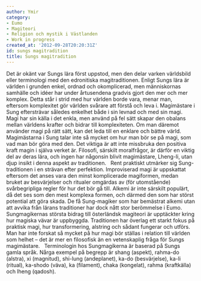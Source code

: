 ```yaml
---
author: Ymir
category:
- Eumo
- Magiteori
- Religion och mystik i Västlanden
- Work in progress
created_at: '2012-09-28T20:20:31Z'
id: sungs magitradition
title: Sungs magitradition
---
```

Det är okänt var Sungs lära först uppstod, men den delar varken världsbild eller terminologi med den edronitiska magitraditionen. Enligt Sungs lära är världen i grunden enkel, ordnad och okomplicerad, men människornas samhälle och idéer har under årtusendena gradvis gjort den mer och mer komplex. Detta står i strid med hur världen borde vara, menar man, eftersom komplexitet gör världen svårare att förstå och leva i. Magimästare i Sung eftersträvar således enkelhet både i sin levnad och med sin magi. Magi har sin källa i det enkla, men använd på fel sätt skapar den obalans mellan världens krafter och bidrar till komplexiteten. Om man däremot använder magi på rätt sätt, kan det leda till en enklare och bättre värld.   Magimästarna i Sung talar inte så mycket om hur man bör se på magi, som vad man bör göra med den. Det viktiga är att inte missbruka den positiva kraft magin i själva verket är. Filosofi, särskilt moralfrågor, är därför en viktig del av deras lära, och ingen har någonsin blivit magimästare, Lheng-li, utan djup insikt i denna aspekt av traditionen.   Rent praktiskt utmärker sig Sung-traditionen i en strävan efter perfektion. Improviserad magi är uppskattat eftersom det anses vara den minst komplicerade magiformen, medan bruket av besvärjelser och ritualer omgärdas av (för utomstående) svårbegripliga regler för hur det bör gå till. Alkemi är inte särskilt populärt, då det ses som den mest komplexa formen, och därmed den som har störst potential att göra skada. De få Sung-magiker som har bemästrat alkemi utan att avvika från lärans traditioner har dock nått stor berömmelse i Eumo.   Sungmagikernas största bidrag till österländsk magiteori är upptäckter kring hur magiska vävar är uppbyggda. Traditionen har överlag ett starkt fokus på praktisk magi, hur transformering, alstring och sådant fungerar och utförs. Man har inte forskat så mycket på hur magi bör ställas i relation till världen som helhet – det är mer en filosofisk än en vetenskaplig fråga för Sungs magimästare.   Terminologin hos Sungmagikerna är baserad på Sungs gamla språk. Nårga exempel på begrepp är shang (aspekt), rahma-do (alstra), xi (magnitud), shi-lung (andeplanet), ka-do (besvärjelse), ka-li (ritual), ka-shodo (väva), ka (filament), chaka (kongelat), rahma (kraftkälla) och lheng (qadosh).